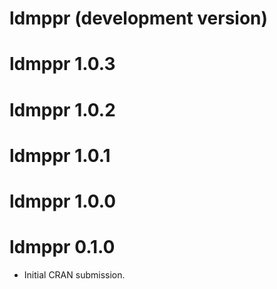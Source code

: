 # ldmppr (development version)

# ldmppr 1.0.3

# ldmppr 1.0.2

# ldmppr 1.0.1

# ldmppr 1.0.0

# ldmppr 0.1.0

* Initial CRAN submission.

